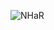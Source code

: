 
![NHaR](https://github.com/plsforgotme/plsforgotme/assets/127534041/08174b3d-c30d-495b-bdca-1ac052fc43a4)

<!--
**plsforgotme/plsforgotme** is a ✨ _special_ ✨ repository because its `README.md` (this file) appears on your GitHub profile.

Here are some ideas to get you started:

- 🔭 I’m currently working on ...
- 🌱 I’m currently learning ...
- 👯 I’m looking to collaborate on ...
- 🤔 I’m looking for help with ...
- 💬 Ask me about ...
- 📫 How to reach me: ...
- 😄 Pronouns: ...
- ⚡ Fun fact: ...
-->
